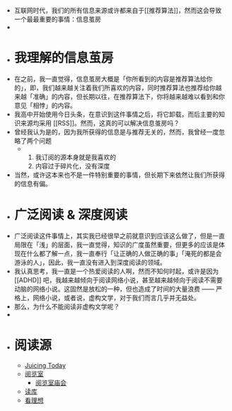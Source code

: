 - 互联网时代，我们的所有信息来源或许都来自于[[推荐算法]]，然而这会导致一个最最重要的事情：信息茧房
-
- # 我理解的信息茧房
- 在之前，我一直觉得，信息茧房大概是「你所看到的内容是推荐算法给你的」，即，我们越来越关注着我们所喜欢的内容，同时推荐算法也推荐给你越来越「准确」的内容，但长期以往，在推荐算法下，你将越来越难以看到和你意见「相悖」的内容。
- 我高中开始使用今日头条，在意识到这件事情之后，将它卸载，而后主要的知识来源均采用 [[RSS]]。然而，这真的可以解决信息茧房吗？
- 曾经我认为是的，因为我所获得的信息是与推荐无关的，然而，我曾经一度忽略了两个问题
	- 1. 我订阅的源本身就是我喜欢的
	  2. 内容过于碎片化，没有深度
- 当然，或许这本来也不是一件特别重要的事情，但长期下来依然让我们所获得的信息有偏。
- # 广泛阅读 & 深度阅读
- 广泛阅读这件事情上，其实我已经很早之前就意识到应该这么做了，但是一直局限在「浅」的层面，我一直觉得，知识的广度虽然重要，但更多的应该是体现在什么都了解一点，我一直奉行「让正确的人做正确的事」「淹死的都是会游泳的人」，因此，我一直没有进入到深度阅读的领域。
- 我认真思考，我一直是一个热爱阅读的人啊，然而不知何时起，或许是因为 [[ADHD]] 吧，我越来越倾向于阅读网络小说，甚至越来越倾向于阅读不需要动脑的网络小说。这固然是放松的一种，但也造成了时间的大量浪费 —— 严格上，网络小说，或者说，虚构文学，对于我们而言几乎并无益处。
- 那么，为什么不能阅读非虚构文学呢？
-
- # 阅读源
	- [Juicing Today](https://juicing.today/)
	- [阅览室](https://read.land/)
		- [阅览室庙会](https://readland.substack.com/p/401)
	- [读库](https://www.duku.cn/)
	- [看理想](https://www.vistopia.com.cn/)